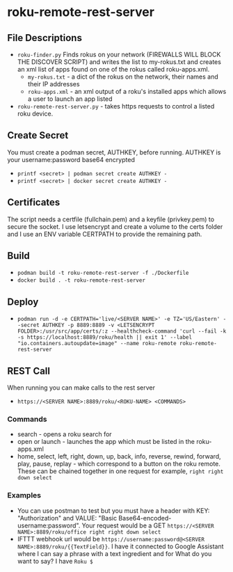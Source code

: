 # roku-remote-rest-server

## File Descriptions
  * `roku-finder.py` Finds rokus on your network (FIREWALLS WILL BLOCK THE DISCOVER SCRIPT) and writes the list to my-rokus.txt and creates an xml list of apps found on one of the rokus called roku-apps.xml.
    * `my-rokus.txt` - a dict of the rokus on the network, their names and their IP addresses
    * `roku-apps.xml` - an xml output of a roku's installed apps which allows a user to launch an app listed
  * `roku-remote-rest-server.py` - takes https requests to control a listed roku device.

## Create Secret
You must create a podman secret, AUTHKEY, before running. AUTHKEY is your username:password base64 encrypted
 * `printf <secret> | podman secret create AUTHKEY -`
 * `printf <secret> | docker secret create AUTHKEY -`

## Certificates
The script needs a certfile (fullchain.pem) and a keyfile (privkey.pem) to secure the socket. I use letsencrypt and create a volume to the certs folder and I use an ENV variable CERTPATH to provide the remaining path.
 
## Build
 * `podman build -t roku-remote-rest-server -f ./Dockerfile`
 * `docker build . -t roku-remote-rest-server`
 
## Deploy
 * `podman run -d -e CERTPATH='live/<SERVER NAME>' -e TZ='US/Eastern' --secret AUTHKEY -p 8889:8889 -v <LETSENCRYPT FOLDER>:/usr/src/app/certs/:z --healthcheck-command 'curl --fail -k -s https://localhost:8889/roku/health || exit 1' --label "io.containers.autoupdate=image" --name roku-remote roku-remote-rest-server`

## REST Call
When running you can make calls to the rest server
 * `https://<SERVER NAME>:8889/roku/<ROKU-NAME> <COMMANDS>`
 
### Commands
 * search <x> - opens a roku search for <x>
 * open <x> or launch <x> - launches the app <x> which must be listed in the roku-apps.xml
 * home, select, left, right, down, up, back, info, reverse, rewind, forward, play, pause, replay - which correspond to a button on the roku remote. These can be chained together in one request for example, `right right down select`

### Examples
 * You can use postman to test but you must have a header with KEY: "Authorization" and VALUE: "Basic Base64-encoded-username:password". Your request would be a GET `https://<SERVER NAME>:8889/roku/office right right down select`
 * IFTTT webhook url would be `https://username:password@<SERVER NAME>:8889/roku/{{TextField}}`. I have it connected to Google Assistant where I can say a phrase with a text ingredient and for What do you want to say? I have `Roku $`
